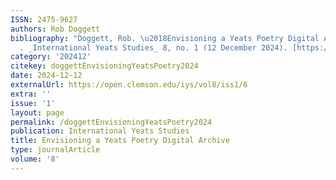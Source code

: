 ```yaml
---
ISSN: 2475-9627
authors: Rob Doggett
bibliography: "Doggett, Rob. \u2018Envisioning a Yeats Poetry Digital Archive\u2019\
  . _International Yeats Studies_ 8, no. 1 (12 December 2024). [https://open.clemson.edu/iys/vol8/iss1/6](https://open.clemson.edu/iys/vol8/iss1/6)."
category: '202412'
citekey: doggettEnvisioningYeatsPoetry2024
date: 2024-12-12
externalUrl: https://open.clemson.edu/iys/vol8/iss1/6
extra: ''
issue: '1'
layout: page
permalink: /doggettEnvisioningYeatsPoetry2024
publication: International Yeats Studies
title: Envisioning a Yeats Poetry Digital Archive
type: journalArticle
volume: '8'
---
```

